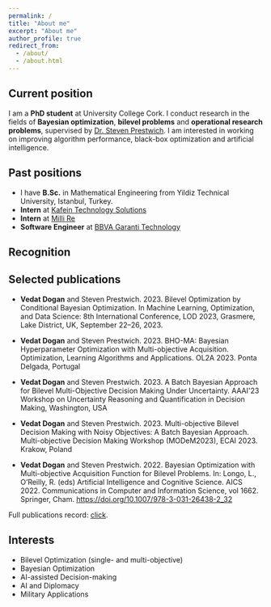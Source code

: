 ```yaml
---
permalink: /
title: "About me"
excerpt: "About me"
author_profile: true
redirect_from: 
  - /about/
  - /about.html
---
```


## Current position
I am a **PhD student** at University College Cork. I conduct research in the fields of **Bayesian optimization**, **bilevel problems** and **operational research problems**, supervised by [Dr. Steven Prestwich](http://publish.ucc.ie/researchprofiles/D005/sprestwich). I am interested in working on improving algorithm performance, black-box optimization and artificial intelligence.

## Past positions
- I have **B.Sc.** in Mathematical Engineering from Yildiz Technical University, Istanbul, Turkey.
- **Intern** at [Kafein Technology Solutions](https://www.kafein.com.tr/#)
- **Intern** at [Milli Re](https://www.millire.com/ing/anasayfa.html)
- **Software Engineer** at [BBVA Garanti Technology](https://www.garantibbvateknoloji.com.tr/)

## Recognition


## Selected publications
- **Vedat Dogan** and Steven Prestwich. 2023. Bilevel Optimization by Conditional Bayesian Optimization. In Machine Learning, Optimization, and Data Science: 8th International Conference, LOD 2023, Grasmere, Lake District, UK, September 22–26, 2023.

- **Vedat Dogan** and Steven Prestwich. 2023. BHO-MA: Bayesian Hyperparameter Optimization with Multi-objective Acquisition. Optimization, Learning Algorithms and Applications. OL2A 2023. Ponta Delgada, Portugal

- **Vedat Dogan** and Steven Prestwich. 2023. A Batch Bayesian Approach for Bilevel Multi-Objective Decision Making Under Uncertainty. AAAI'23 Workshop on Uncertainty Reasoning and Quantification in Decision Making, Washington, USA

- **Vedat Dogan** and Steven Prestwich. 2023. Multi-objective Bilevel Decision Making with Noisy Objectives: A Batch Bayesian Approach. Multi-objective Decision Making Workshop (MODeM2023), ECAI 2023. Krakow, Poland

- **Vedat Dogan** and Steven Prestwich. 2022. Bayesian Optimization with Multi-objective Acquisition Function for Bilevel Problems. In: Longo, L., O’Reilly, R. (eds) Artificial Intelligence and Cognitive Science. AICS 2022. Communications in Computer and Information Science, vol 1662. Springer, Cham. https://doi.org/10.1007/978-3-031-26438-2_32

Full publications record: [click](https://scholar.google.com/citations?user=58SPkuwAAAAJ&hl=en).


## Interests
- Bilevel Optimization (single- and multi-objective)
- Bayesian Optimization
- AI-assisted Decision-making
- AI and Diplomacy
- Military Applications

